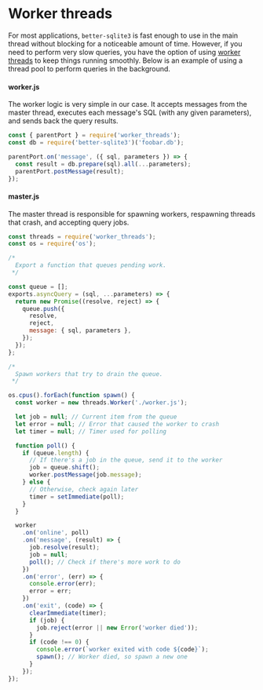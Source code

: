 # Worker threads

For most applications, `better-sqlite3` is fast enough to use in the main thread without blocking for a noticeable amount of time. However, if you need to perform very slow queries, you have the option of using [worker threads](https://nodejs.org/api/worker_threads.html) to keep things running smoothly. Below is an example of using a thread pool to perform queries in the background.

#### worker.js

The worker logic is very simple in our case. It accepts messages from the master thread, executes each message's SQL (with any given parameters), and sends back the query results.

```js
const { parentPort } = require('worker_threads');
const db = require('better-sqlite3')('foobar.db');

parentPort.on('message', ({ sql, parameters }) => {
  const result = db.prepare(sql).all(...parameters);
  parentPort.postMessage(result);
});
```

#### master.js

The master thread is responsible for spawning workers, respawning threads that crash, and accepting query jobs.

```js
const threads = require('worker_threads');
const os = require('os');

/*
  Export a function that queues pending work.
 */

const queue = [];
exports.asyncQuery = (sql, ...parameters) => {
  return new Promise((resolve, reject) => {
    queue.push({
      resolve,
      reject,
      message: { sql, parameters },
    });
  });
};

/*
  Spawn workers that try to drain the queue.
 */

os.cpus().forEach(function spawn() {
  const worker = new threads.Worker('./worker.js');

  let job = null; // Current item from the queue
  let error = null; // Error that caused the worker to crash
  let timer = null; // Timer used for polling

  function poll() {
    if (queue.length) {
      // If there's a job in the queue, send it to the worker
      job = queue.shift();
      worker.postMessage(job.message);
    } else {
      // Otherwise, check again later
      timer = setImmediate(poll);
    }
  }

  worker
    .on('online', poll)
    .on('message', (result) => {
      job.resolve(result);
      job = null;
      poll(); // Check if there's more work to do
    })
    .on('error', (err) => {
      console.error(err);
      error = err;
    })
    .on('exit', (code) => {
      clearImmediate(timer);
      if (job) {
        job.reject(error || new Error('worker died'));
      }
      if (code !== 0) {
        console.error(`worker exited with code ${code}`);
        spawn(); // Worker died, so spawn a new one
      }
    });
});
```
